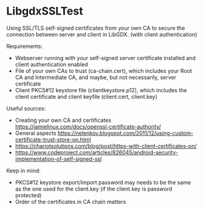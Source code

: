 # LibgdxSSLTest
Using SSL/TLS self-signed certificates from your own CA to secure the connection between server and client in LibGDX. (with client authentication)

Requirements:
- Webserver running with your self-signed server certificate installed and client authentication enabled
- File of your own CAs to trust (ca-chain.cert), which includes your Root CA and Intermediate CA, and maybe, but not necessarily, server certificate
- Client PKCS#12 keystore file (clientkeystore.p12), which includes the client certificate and client keyfile (client.cert, client.key)

Useful sources:
- Creating your own CA and certificates https://jamielinux.com/docs/openssl-certificate-authority/
- General aspects https://nelenkov.blogspot.com/2011/12/using-custom-certificate-trust-store-on.html
- https://chariotsolutions.com/blog/post/https-with-client-certificates-on/
- https://www.codeproject.com/articles/826045/android-security-implementation-of-self-signed-ssl

Keep in mind:
- PKCS#12 keystore export/import password may needs to be the same as the one used for the client.key (if the client.key is password protected)
- Order of the certificates in CA chain matters
